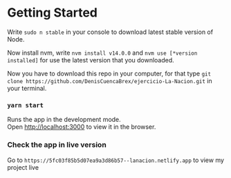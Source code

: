 # Getting Started

Write `sudo n stable` in your console to download latest stable version of Node.

Now install nvm, write `nvm install v14.0.0` and `nvm use [*version installed]` for use the latest version that you downloaded.

Now you have to download this repo in your computer, for that type `git clone https://github.com/DenisCuencaBrex/ejercicio-La-Nacion.git` in your terminal.

### `yarn start`

Runs the app in the development mode.\
Open [http://localhost:3000](http://localhost:3000) to view it in the browser.

### Check the app in live version

Go to `https://5fc03f85b5d07ea9a3d86b57--lanacion.netlify.app` to view my project live